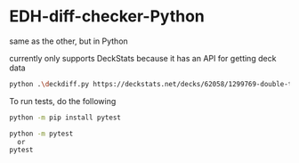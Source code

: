 # EDH-diff-checker-Python
same as the other, but in Python

currently only supports DeckStats because it has an API for getting deck data

```bash
python .\deckdiff.py https://deckstats.net/decks/62058/1299769-double-titan https://deckstats.net/decks/62058/808205-raza-frog
```

To run tests, do the following

```bash
python -m pip install pytest

python -m pytest
  or
pytest
